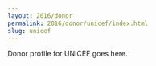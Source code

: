 ```yaml
---
layout: 2016/donor
permalink: 2016/donor/unicef/index.html
slug: unicef
---
```


Donor profile for UNICEF goes here.
